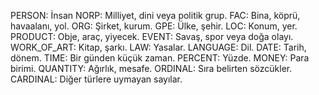 PERSON: İnsan
NORP: Milliyet, dini veya politik grup.
FAC: Bina, köprü, havaalanı, yol.
ORG: Şirket, kurum.
GPE: Ülke, şehir.
LOC: Konum, yer.
PRODUCT: Obje, araç, yiyecek.
EVENT: Savaş, spor veya doğa olayı.
WORK_OF_ART: Kitap, şarkı.
LAW: Yasalar.
LANGUAGE: Dil.
DATE: Tarih, dönem.
TIME: Bir günden küçük zaman.
PERCENT: Yüzde.
MONEY: Para birimi.
QUANTITY: Ağırlık, mesafe.
ORDINAL: Sıra belirten sözcükler.
CARDINAL: Diğer türlere uymayan sayılar.


